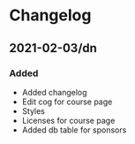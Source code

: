 # Changelog

## 2021-02-03/dn
### Added
- Added changelog
- Edit cog for course page
- Styles
- Licenses for course page
- Added db table for sponsors